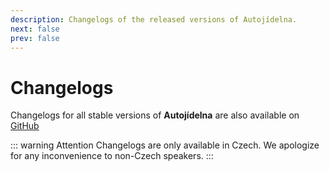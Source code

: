 ```yaml
---
description: Changelogs of the released versions of Autojídelna.
next: false
prev: false
---
```


# Changelogs

Changelogs for all stable versions of **Autojídelna** are also available on [GitHub][changelog]

::: warning Attention
Changelogs are only available in Czech. We apologize for any inconvenience to non-Czech speakers.
:::

<ChangelogsList />

<!-- Setup script -->

<script setup lang="ts">
  import ChangelogsList from "@theme/components/ChangelogsList.vue";
</script>

<!-- Links -->

[changelog]: https://github.com/Autojidelna/autojidelna/blob/main/CHANGELOG.md
